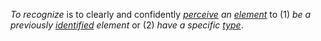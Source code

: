 *To recognize* is to clearly and confidently *[perceive](https://github.com/gcassel/Modular-Organization-Terminology/blob/master/terms/perceive.md) an [element](https://github.com/gcassel/Modular-Organization-Terminology/blob/master/terms/element.md)* to (1) *be a previously [identified](https://github.com/gcassel/Modular-Organization-Terminology/blob/master/terms/identify.md) element* or (2) *have a specific [type](https://github.com/gcassel/Modular-Organization-Terminology/blob/master/terms/type.md)*.
